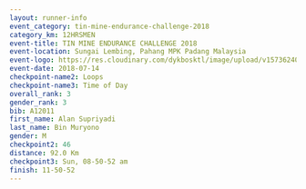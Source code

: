 ```yaml
---
layout: runner-info 
event_category: tin-mine-endurance-challenge-2018 
category_km: 12HRSMEN 
event-title: TIN MINE ENDURANCE CHALLENGE 2018 
event-location: Sungai Lembing, Pahang MPK Padang Malaysia 
event-logo: https://res.cloudinary.com/dykbosktl/image/upload/v1573624035/Logo/Logo_svfuu8.jpg 
event-date: 2018-07-14 
checkpoint-name2: Loops 
checkpoint-name3: Time of Day 
overall_rank: 3
gender_rank: 3
bib: A12011
first_name: Alan Supriyadi
last_name: Bin Muryono
gender: M
checkpoint2: 46
distance: 92.0 Km
checkpoint3: Sun, 08-50-52 am
finish: 11-50-52
---
```

